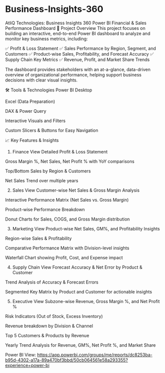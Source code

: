 # Business-Insights-360
AtliQ Technologies: Business Insights 360
Power BI Financial & Sales Performance Dashboard
📁 Project Overview
This project focuses on building an interactive, end-to-end Power BI dashboard to analyze and monitor key business metrics, including:

✅ Profit & Loss Statement
✅ Sales Performance by Region, Segment, and Customers
✅ Product-wise Sales, Profitability, and Forecast Accuracy
✅ Supply Chain Key Metrics
✅ Revenue, Profit, and Market Share Trends

The dashboard provides stakeholders with an at-a-glance, data-driven overview of organizational performance, helping support business decisions with clear visual insights.

🛠 Tools & Technologies
Power BI Desktop

Excel (Data Preparation)

DAX & Power Query

Interactive Visuals and Filters

Custom Slicers & Buttons for Easy Navigation

📈 Key Features & Insights
1. Finance View
Detailed Profit & Loss Statement

Gross Margin %, Net Sales, Net Profit % with YoY comparisons

Top/Bottom Sales by Region & Customers

Net Sales Trend over multiple years

2. Sales View
Customer-wise Net Sales & Gross Margin Analysis

Interactive Performance Matrix (Net Sales vs. Gross Margin)

Product-wise Performance Breakdown

Donut Charts for Sales, COGS, and Gross Margin distribution

3. Marketing View
Product-wise Net Sales, GM%, and Profitability Insights

Region-wise Sales & Profitability

Comparative Performance Matrix with Division-level insights

Waterfall Chart showing Profit, Cost, and Expense impact

4. Supply Chain View
Forecast Accuracy & Net Error by Product & Customer

Trend Analysis of Accuracy & Forecast Errors

Segmented Key Matrix by Product and Customer for actionable insights

5. Executive View
Subzone-wise Revenue, Gross Margin %, and Net Profit %

Risk Indicators (Out of Stock, Excess Inventory)

Revenue breakdown by Division & Channel

Top 5 Customers & Products by Revenue

Yearly Trend Analysis for Revenue, GM%, Net Profit %, and Market Share

Power BI View: https://app.powerbi.com/groups/me/reports/dc8253ba-b95d-4302-a17a-89a470bf3bbd/50cb064561e58a293355?experience=power-bi

